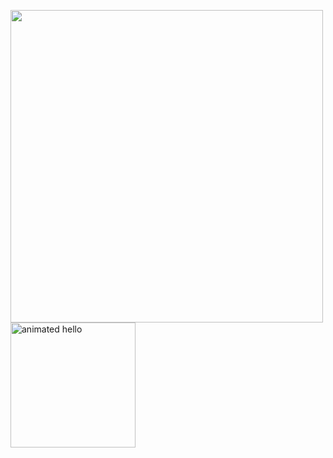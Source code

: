 <img src="https://user-images.githubusercontent.com/74038190/212747903-e9bdf048-2dc8-41f9-b973-0e72ff07bfba.gif"  width="500"><img src="https://github.com/Anmol-Baranwal/Cool-GIFs-For-GitHub/assets/74038190/9be4d344-6782-461a-b5a6-32a07bf7b34e" height="200" width="200" alt="animated hello">
